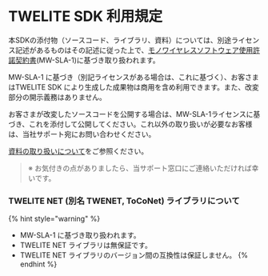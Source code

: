 # TWELITE SDK 利用規定

本SDKの添付物（ソースコード、ライブラリ、資料）については、別途ライセンス記述があるものはその記述に従った上で、[モノワイヤレスソフトウェア使用許諾契約書](mwsla.md)(MW-SLA-1)に基づき取り扱われます。

MW-SLA-1 に基づき（別記ライセンスがある場合は、これに基づく）、お客さまはTWELITE SDK により生成した成果物は商用を含め利用できます。また、改変部分の開示義務はありません。

お客さまが改変したソースコードを公開する場合は、MW-SLA-1ライセンスに基づき、これを添付して公開してください。これ以外の取り扱いが必要なお客様は、当社サポート宛にお問い合わせください。

[資料の取り扱いについて](https://twelite.gitbook.io/general/about_documents)をご参照ください。 

> ※ お気付きの点がありましたら、当サポート窓口にご連絡いただければ幸いです。

### TWELITE NET (別名 TWENET, ToCoNet) ライブラリについて

{% hint style="warning" %}
* MW-SLA-1 に基づき取り扱われます。
* TWELITE NET ライブラリは無保証です。
* TWELITE NET ライブラリのバージョン間の互換性は保証しません。
{% endhint %}
